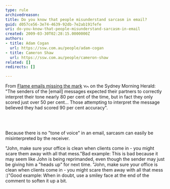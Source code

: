 ```yaml
---
type: rule
archivedreason: 
title: Do you know that people misunderstand sarcasm in email?
guid: d057ce56-3e74-4639-92db-7e2ab191fefe
uri: do-you-know-that-people-misunderstand-sarcasm-in-email
created: 2009-03-30T02:28:15.0000000Z
authors:
- title: Adam Cogan
  url: https://ssw.com.au/people/adam-cogan
- title: Cameron Shaw
  url: https://ssw.com.au/people/cameron-shaw
related: []
redirects: []

---
```




  <p>From <a target="_blank" href="http&#58;//www.ssw.com.au/ssw/Redirect/smh_flameemailsmissingthemark.htm">Flame emails missing the mark</a> <img height="11" width="17" src="http&#58;//www.ssw.com.au/ssw/Images/LeaveSite.gif" alt="You are going to a site outside of SSW" /> on the Sydney Morning Herald&#58; &quot;The senders of the [email] messages expected their partners to correctly interpret their tone nearly 80 per cent of the time, but in fact they only scored just over 50 per cent... Those attempting to interpret the message believed they had scored 90 per cent accuracy&quot;.</p>

<br><excerpt class='endintro'></excerpt><br>

  <p>Because there is no &quot;tone of voice&quot; in an email, sarcasm can easily be misinterpreted by the receiver.</p>
<p> <span class="ms-rteCustom-GreyBox">&quot;John, make sure your office is clean when clients come in - you might scare them away with all that mess.&quot;</span><span class="ms-rteCustom-FigureBad">Bad example&#58; This is bad because it may seem like John is being reprimanded, even though the sender may just be giving him a &quot;heads up&quot; for next time. </span><span class="ms-rteCustom-GreyBox">&quot;John, make sure your office is clean when clients come in - you might scare them away with all that mess &#58;)&quot;</span><span class="ms-rteCustom-FigureGood">Good example&#58;<strong> </strong>When in doubt, use a smiley face at the end of the comment to soften it up a bit.</span></p>



